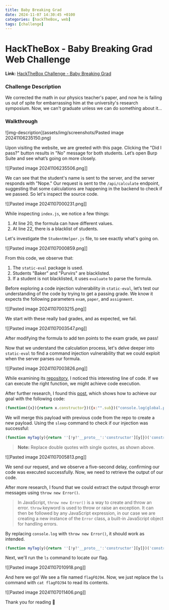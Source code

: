 ```yaml
---
title: Baby Breaking Grad
date: 2024-11-07 14:30:45 +0100
categories: [hackTheBox, web]
tags: [challenge]
---
```



# HackTheBox - Baby Breaking Grad Web Challenge

**Link:** [HackTheBox Challenge - Baby Breaking Grad](https://app.hackthebox.com/challenges/baby%20breaking%20grad)

### Challenge Description
We corrected the math in our physics teacher's paper, and now he is failing us out of spite for embarrassing him at the university's research symposium. Now, we can't graduate unless we can do something about it...

### Walkthrough

![img-description](assets/img/screenshots/Pasted image 20241106235150.png)

Upon visiting the website, we are greeted with this page. Clicking the "Did I pass?" button results in "No" message for both students. Let’s open Burp Suite and see what’s going on more closely.

![[Pasted image 20241106235506.png]] 

We can see that the student's name is sent to the server, and the server responds with "Nope." Our request is sent to the `/api/calculate` endpoint, suggesting that some calculations are happening in the backend to check if we passed. So let's inspect the source code.

![[Pasted image 20241107000231.png]]

While inspecting `index.js`, we notice a few things:

1. At line 20, the formula can have different values.
2. At line 22, there is a blacklist of students.

Let's investigate the `StudentHelper.js` file, to see exactly what's going on.

![[Pasted image 20241107000859.png]]

From this code, we observe that:

1. The `static-eval` package is used.
2. Students "Baker" and "Purvirs" are blacklisted.
3. If a student is not blacklisted, it uses `evaluate` to parse the formula.

Before exploring a code injection vulnerability in `static-eval`, let’s test our understanding of the code by trying to get a passing grade. We know it expects the following parameters `exam`, `paper`, and `assignment`.

![[Pasted image 20241107003215.png]]

We start with these really bad grades, and as expected, we fail.

![[Pasted image 20241107003547.png]]

After modifying the formula to add ten points to the exam grade, we pass!

Now that we understand the calculation process, let's delve deeper into `static-eval` to find a command injection vulnerability that we could exploit when the server parses our formula.

![[Pasted image 20241107003826.png]]

While examining its [repository](https://github.com/browserify/static-eval/blob/master/test/eval.js), I noticed this interesting line of code. If we can execute the right function, we might achieve code execution.

After further research, I found this [post](https://licenciaparahackear.github.io/posts/static-eval-sandbox-escape-original-writeup/), which shows how to achieve our goal with the following code:
```javascript
(function({x}){return x.constructor})({x:"".sub})("console.log(global.process.mainModule.constructor._load(\"child_process\").execSync(\"id\").toString())")()
```

We will merge this payload with previous code from the repo to create a new payload. Using the `sleep` command to check if our injection was successful:
```javascript
(function myTag(y){return ''[!y?'__proto__':'constructor'][y]})('constructor')('console.log(global.process.mainModule.constructor._load(\"child_process\").execSync(\"sleep 5\").toString())')()
```

> **Note:** Replace double quotes with single quotes, as shown above.

![[Pasted image 20241107005813.png]]

We send our request, and we observe a five-second delay, confirming our code was executed successfully. Now, we need to retrieve the output of our code.

After more research, I found that we could extract the output through error messages using `throw new Error()`.

> In JavaScript, `throw new Error()` is a way to create and throw an error. `throw` keyword is used to throw or raise an exception. It can then be followed by any JavaScript expression, in our case we are creating a new instance of the `Error` class, a built-in JavaScript object for handling errors.

By replacing `console.log` with `throw new Error()`, it should work as intended.

```javascript
(function myTag(y){return ''[!y?'__proto__':'constructor'][y]})('constructor')('throw new Error(global.process.mainModule.constructor._load(\"child_process\").execSync(\"ls\").toString())')()
```

Next, we'll run the `ls` command to locate our flag.

![[Pasted image 20241107010918.png]]

And here we go! We see a file named `flagFOJ94`. Now, we just replace the `ls` command with `cat flagFOJ94` to read its contents.

![[Pasted image 20241107011406.png]]

Thank you for reading 📖 
